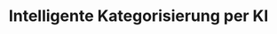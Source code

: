 ---
title: Intelligente Kategorisierung per KI
description: Termine der Dorfterminkalender werden automatisiert mit KI/AI nach Themenbereichen wie Kultur, Sport, Gesundheit, Bildung oder Versorgung kategorisiert. Nutzer können so besser und schneller  in bestimmte Themenbereiche Einblick erhalten.
tags:
    - INPROGRESS
    - NATURALLANGUAGE
    - FINANZIERUNG
icon: color-swatch.svg
---